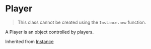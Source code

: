 
# Player
> This class cannot be created using the `Instance.new` function.


A Player is an object controlled by players.

Inherited from [Instance](../Instance)
